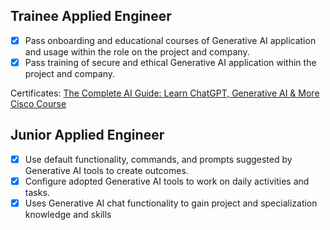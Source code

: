 ## Trainee Applied Engineer
- [X] Pass onboarding and educational courses of Generative AI application and usage within the role on the project and company.
- [X] Pass training of secure and ethical Generative AI application within the project and company.

Certificates:
    [The Complete AI Guide: Learn ChatGPT, Generative AI & More](../certificate/UC-3e05b2b0-8759-403b-9ccd-ac2e2b528ee5.pdf)
    [Cisco Course](https://learn.cisco.com/)

## Junior Applied Engineer
- [X] Use default functionality, commands, and prompts suggested by Generative AI tools to create outcomes.
- [X] Configure adopted Generative AI tools to work on daily activities and tasks.
- [X] Uses Generative AI chat functionality to gain project and specialization knowledge and skills
